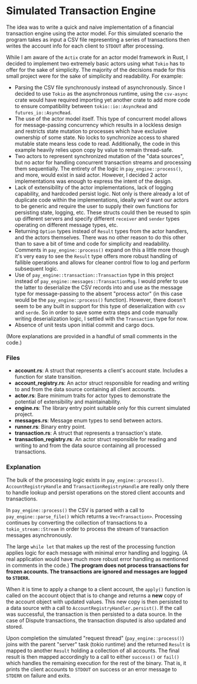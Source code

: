 # Simulated Transaction Engine
The idea was to write a quick and naive implementation of a financial
transaction engine using the actor model. For this simulated scenario the
program takes as input a CSV file representing a series of transactions then
writes the account info for each client to `STDOUT` after processing.

While I am aware of the `Actix` crate for an actor model framework in Rust, I
decided to implement two extremely basic actors using what `Tokio` has to
offer for the sake of simplicity. The majority of the decisions made for this
small project were for the sake of simplicity and readability. For example:

* Parsing the CSV file synchronously instead of asynchronously. Since I decided
	to use `Tokio` as the asynchronous runtime, using the `csv-async` crate
	would have required importing yet another crate to add more code to ensure
	compatibility between `tokio::io::AsyncRead` and `futures_io::AsyncRead`.
* The use of the actor model itself. This type of concurrent model allows for
	message-passing concurrency which results in a lockless design and
	restricts state mutation to processes which have exclusive ownership of
	some state. No locks to synchronize access to shared mutable state means
	less code to read. Additionally, the code in this example heavily relies
	upon copy by value to remain thread-safe.
* Two actors to represent synchronized mutation of the "data sources", but
	no actor for handling concurrent transaction streams and processing them
	sequentially. The entirety of the logic in `pay_engine::process()`, and more,
	would exist in said actor. However, I decided 2 actor implementations was
	enough to express the intent of the design.
* Lack of extensibility of the actor implementations, lack of logging
	capability, and hardcoded persist logic. Not only is there already a lot
	of duplicate code within the implementations, ideally we'd want our actors
	to be generic and require the user to supply their own functions for
	persisting state, logging, etc. These structs could then be reused to spin
	up different servers and specify different `receiver` and `sender` types
	operating on different message types, etc.
* Returning `Option` types instead of `Result` types from the actor handlers,
	and the actors themselves. There was no other reason to do this other than
	to save a bit of time and code for simplicity and readability. Comments
	in `pay_engine::process()` expand on this a little more though it's very
	easy to see the `Result` type offers more robust handling of fallible
	operations and allows for cleaner control flow to log and perform subsequent
	logic.
* Use of `pay_engine::transaction::Transaction` type in this project instead of
	`pay_engine::messages::TransactionMsg`. I would prefer to use the latter to
	deserialize the CSV records into and use as the message type for
	message-passing to the absent "process actor" (in this case would be the
	`pay_engine::process()` function). However, there doesn't seem to be any
	built in support for this type of deserialization with `csv` and `serde`.
	So in order to save some extra steps and code manually writing
	deserialization logic, I settled with the `Transaction` type for now.
* Absence of unit tests upon initial commit and cargo docs.

(More explanations are provided in a handful of small comments in the code.)

### Files
* **account.rs**: A struct that represents a client's account state. Includes a
	function for state transition.
* **account**\_**registry.rs**: An actor struct responsible for reading and writing
	to and from the data source containing all client accounts.
* **actor.rs**: Bare minimum traits for actor types to demonstrate the potential
	of extensibility and maintainability.
* **engine.rs**: The library entry point suitable only for this current simulated
	project.
* **messages.rs**: Message enum types to send between actors.
* **runner.rs**: Binary entry point.
* **transaction.rs**: A struct that represents a transaction's state.
* **transaction**\_**registry.rs**: An actor struct reponsible for reading and writing
	to and from the data source containing all processed transactions.

### Explanation
The bulk of the processing logic exists in `pay_engine::process()`.
`AccountRegistryHandle` and `TransactionRegistryHandle` are really only there
to handle lookup and persist operations on the stored client accounts and
transactions.

In `pay_engine::process()` the CSV is parsed with a call to
`pay_engine::parse_file()` which returns a `Vec<Transaction>`. Processing
continues by converting the collection of transactions to a
`tokio_stream::Stream` in order to process the stream of transaction messages
asynchronously.

The large `while let` that makes up the rest of the processing function applies
logic for each message with minimal error handling and logging. (A real
application would have much more robust error handling as mentioned in comments
in the code.) **The program does not process transactions for frozen accounts.
The transactions are ignored and messages are logged to `STDERR`.**

When it is time to apply a change to a client account, the `apply()` function
is called on the account object that is to change and returns a **new** copy
of the account object with updated values. This new copy is then persisted to
a data source with a call to `AccountRegistryHandler.persist()`. If the call
was successful, the transaction is then persisted to a data source. In the
case of Dispute transactions, the transaction disputed is also updated and
stored.

Upon completion the simulated "request thread" (`pay_engine::process()`) joins
with the parent "server" task (tokio runtime) and the returned `Result` is
mapped to another `Result` holding a collection of all accounts. The final
result is then mapped accordingly to a call to either `success()` or `fail()`
which handles the remaining execution for the rest of the binary. That is, it
prints the client accounts to `STDOUT` on success or an error message to
`STDERR` on failure and exits.
